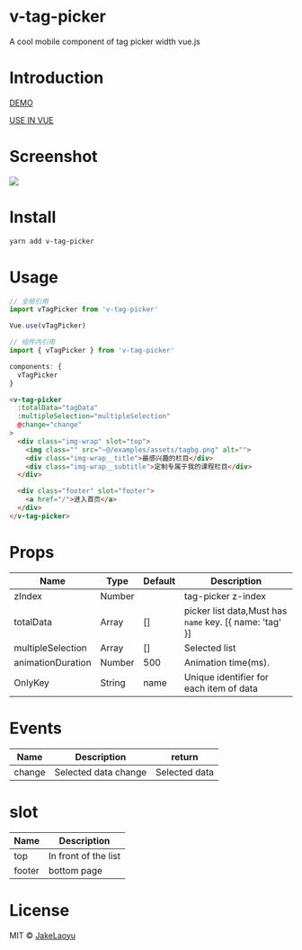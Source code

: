 # v-tag-picker

A cool mobile component of tag picker width vue.js

# Introduction

[DEMO](https://jakelaoyu.github.io/v-tag-picker/)

[USE IN VUE](https://github.com/JakeLaoyu/v-tag-picker/blob/master/examples/App.vue)

# Screenshot

![](https://blogimg.jakeyu.top/v-tag-picker/Screenshot.gif)

# Install

```sh
yarn add v-tag-picker
```

# Usage

```js
// 全局引用
import vTagPicker from 'v-tag-picker'

Vue.use(vTagPicker)

// 组件内引用
import { vTagPicker } from 'v-tag-picker'

components: {
  vTagPicker
}
```

```html
<v-tag-picker
  :totalData="tagData"
  :multipleSelection="multipleSelection"
  @change="change"
>
  <div class="img-wrap" slot="top">
    <img class="" src="~@/examples/assets/tagbg.png" alt="">
    <div class="img-wrap__title">最感兴趣的栏目</div>
    <div class="img-wrap__subtitle">定制专属于我的课程栏目</div>
  </div>

  <div class="footer" slot="footer">
    <a href="/">进入首页</a>
  </div>
</v-tag-picker>
```

# Props

| Name              | Type   | Default | Description                                             |
| ----------------- | ------ | ------- | ------------------------------------------------------- |
| zIndex            | Number |         | tag-picker z-index                                      |
| totalData         | Array  | []      | picker list data,Must has `name` key. [{ name: 'tag' }] |
| multipleSelection | Array  | []      | Selected list                                           |
| animationDuration | Number | 500     | Animation time(ms).                                     |
| OnlyKey           | String | name    | Unique identifier for each item of data                 |

# Events

| Name   | Description          | return        |
| ------ | -------------------- | ------------- |
| change | Selected data change | Selected data |

# slot

| Name   | Description          |
| ------ | -------------------- |
| top    | In front of the list |
| footer | bottom page          |

# License
MIT © [JakeLaoyu](https://github.com/JakeLaoyu)
